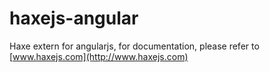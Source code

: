 haxejs-angular
==============

Haxe extern for angularjs, for documentation, please refer to [www.haxejs.com](http://www.haxejs.com)